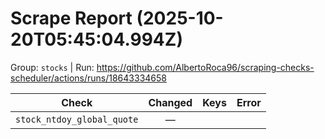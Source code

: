 # Scrape Report (2025-10-20T05:45:04.994Z)

Group: `stocks`  |  Run: https://github.com/AlbertoRoca96/scraping-checks-scheduler/actions/runs/18643334658

| Check | Changed | Keys | Error |
|---|:---:|:--|:--|
| `stock_ntdoy_global_quote` | — |  |  |
